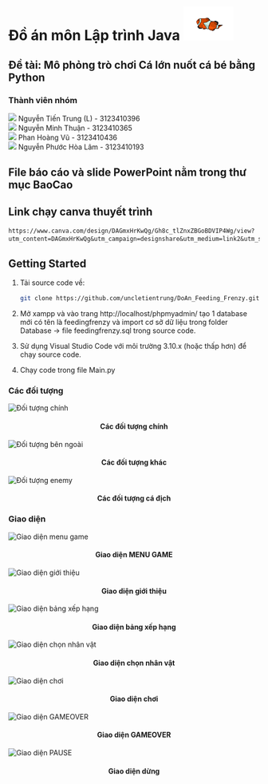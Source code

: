 <!-- author: uncletientrung -->
# Đồ án môn Lập trình Java  <img src="./img/fish.gif" width="100">
## Đề tài: Mô phỏng trò chơi Cá lớn nuốt cá bé bằng Python
### Thành viên nhóm
<img src="https://media.giphy.com/media/WUlplcMpOCEmTGBtBW/giphy.gif" width="30"> Nguyễn Tiến Trung (L) - 3123410396  <br>
<img src="https://media.giphy.com/media/WUlplcMpOCEmTGBtBW/giphy.gif" width="30"> Nguyễn Minh Thuận - 3123410365  <br>
<img src="https://media.giphy.com/media/WUlplcMpOCEmTGBtBW/giphy.gif" width="30"> Phan Hoàng Vũ - 3123410436       <br>
<img src="https://media.giphy.com/media/WUlplcMpOCEmTGBtBW/giphy.gif" width="30"> Nguyễn Phước Hòa Lâm - 3123410193 

## File báo cáo và slide PowerPoint nằm trong thư mục BaoCao
## Link chạy canva thuyết trình
    https://www.canva.com/design/DAGmxHrKwQg/Gh8c_tlZnxZBGoBDVIP4Wg/view?utm_content=DAGmxHrKwQg&utm_campaign=designshare&utm_medium=link2&utm_source=uniquelinks&utlId=h5c21c9e626#1

## Getting Started
1. Tải source code về:

    ```bash
   git clone https://github.com/uncletientrung/DoAn_Feeding_Frenzy.git
   ```

2. Mở xampp và vào trang http://localhost/phpmyadmin/ tạo 1 database mới có tên là feedingfrenzy và import cơ sở dữ liệu trong folder Database -> file feedingfrenzy.sql trong source code.

3. Sử dụng Visual Studio Code với môi trường 3.10.x (hoặc thấp hơn) để chạy source code.

4. Chạy code trong file Main.py

### Các đối tượng 

 ![Đối tượng chính](./img/object.jpg)
 
 <h4 align="center">Các đối tượng chính</h4>

 ![Đối tượng bên ngoài](./img/object1.jpg)
 
 <h4 align="center">Các đối tượng khác</h4>

  ![Đối tượng enemy](./img/object2.jpg)
 
 <h4 align="center">Các đối tượng cá địch</h4>

### Giao diện
 ![Giao diện menu game](./img/giaodiengame.jpg)
 
 <h4 align="center">Giao diện MENU GAME</h4>

  ![Giao diện giới thiệu](./img/gioithieu.jpg)
 
 <h4 align="center">Giao diện giới thiệu</h4>

  ![Giao diện bảng xếp hạng](./img/topscore.jpg)
 
 <h4 align="center">Giao diện bảng xếp hạng</h4>

  ![Giao diện chọn nhân vật](./img/select.jpg)
 
 <h4 align="center">Giao diện chọn nhân vật</h4>

  ![Giao diện chơi](./img/play.jpg)
 
 <h4 align="center">Giao diện chơi</h4>

![Giao diện GAMEOVER](./img/gameover.jpg)
 
 <h4 align="center">Giao diện GAMEOVER</h4>

![Giao diện PAUSE](./img/pause.jpg)
 
 <h4 align="center">Giao diện dừng</h4>
 
 
